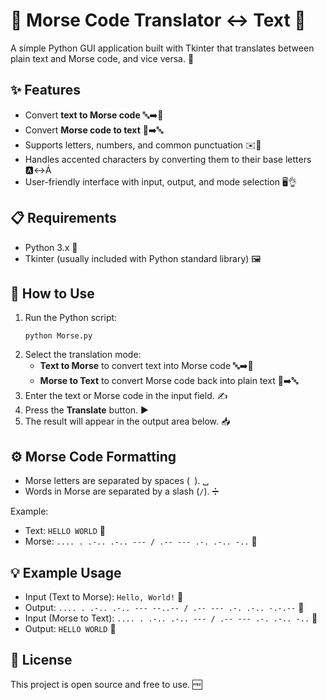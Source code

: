 <body>
  <h1>📡 Morse Code Translator &lt;-&gt; Text 📝</h1>

  <p>A simple Python GUI application built with Tkinter that translates between plain text and Morse code, and vice versa. 🔄</p>

  <h2>✨ Features</h2>
  <ul>
    <li>Convert <strong>text to Morse code</strong> 🔤➡️📶</li>
    <li>Convert <strong>Morse code to text</strong> 📶➡️🔤</li>
    <li>Supports letters, numbers, and common punctuation ✉️🔢</li>
    <li>Handles accented characters by converting them to their base letters 🅰️↔️Á</li>
    <li>User-friendly interface with input, output, and mode selection 🖥️👌</li>
  </ul>

  <h2>📋 Requirements</h2>
  <ul>
    <li>Python 3.x 🐍</li>
    <li>Tkinter (usually included with Python standard library) 🖼️</li>
  </ul>

  <h2>🚀 How to Use</h2>
  <ol>
    <li>Run the Python script:
      <pre><code>python Morse.py</code></pre>
    </li>
    <li>Select the translation mode:
      <ul>
        <li><strong>Text to Morse</strong> to convert text into Morse code 🔤➡️📶</li>
        <li><strong>Morse to Text</strong> to convert Morse code back into plain text 📶➡️🔤</li>
      </ul>
    </li>
    <li>Enter the text or Morse code in the input field. ✍️</li>
    <li>Press the <strong>Translate</strong> button. ▶️</li>
    <li>The result will appear in the output area below. 📥</li>
  </ol>

  <h2>⚙️ Morse Code Formatting</h2>
  <ul>
    <li>Morse letters are separated by spaces (<code> </code>). ␣</li>
    <li>Words in Morse are separated by a slash (<code>/</code>). ➗</li>
  </ul>

  <p>Example:</p>
  <ul>
    <li>Text: <code>HELLO WORLD</code> 💬</li>
    <li>Morse: <code>.... . .-.. .-.. --- / .-- --- .-. .-.. -..</code> 📶</li>
  </ul>

  <h2>💡 Example Usage</h2>
  <ul>
    <li>Input (Text to Morse): <code>Hello, World!</code> 📝</li>
    <li>Output: <code>.... . .-.. .-.. --- --..-- / .-- --- .-. .-.. -.-.--</code> 📶</li>
    <li>Input (Morse to Text): <code>.... . .-.. .-.. --- / .-- --- .-. .-.. -..</code> 📶</li>
    <li>Output: <code>HELLO WORLD</code> 💬</li>
  </ul>

  <h2>📜 License</h2>
  <p>This project is open source and free to use. 🆓</p>
</body>
